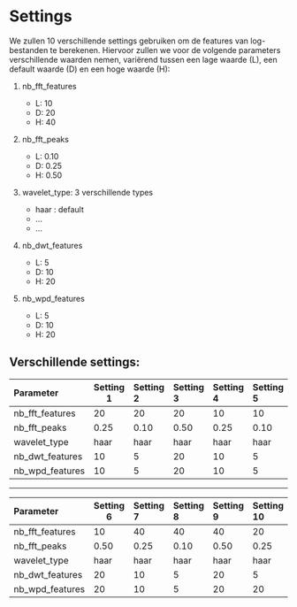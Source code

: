 Settings
=====

We zullen 10 verschillende settings gebruiken om de features van log-bestanden te berekenen.
Hiervoor zullen we voor de volgende parameters verschillende waarden nemen, variërend tussen een lage waarde (L), een default waarde (D) en een hoge waarde (H):

1. nb_fft_features
     * L: 10
     * D: 20
    * H: 40

2. nb_fft_peaks
	* L: 0.10
	* D: 0.25
	* H: 0.50

3. wavelet_type: 3 verschillende types
	* haar : default
    * ...
    * ...

4. nb_dwt_features
	* L: 5
	* D: 10
	* H: 20

5. nb_wpd_features
 	* L: 5
	* D: 10
	* H: 20



Verschillende settings:
-----

 Parameter |Setting 1 | Setting 2 | Setting 3 | Setting 4 | Setting 5
:-----------|------------|:------------|:------------|:------------|:------------
 nb_fft_features|        20 |     20 | 20| 10|10     
 nb_fft_peaks   |     0.25 |    0.10 | 0.50 | 0.25 | 0.10  
 wavelet_type   |        haar |     haar   |haar|haar|haar  
nb_dwt_features |          10 | 5    | 20  | 10 | 5
 nb_wpd_features|       10 |    5    |20 | 10 | 5
 
 ---

 Parameter |Setting 6 | Setting 7 | Setting 8 | Setting 9 | Setting 10
:-----------|------------|:------------|:------------|:------------|:------------
 nb_fft_features|        10 |     40|40|40|20     
 nb_fft_peaks   |      0.50 |    0.25|0.10|0.50|0.25  
 wavelet_type   |        haar |     haar  | haar|haar|haar    
nb_dwt_features |          20 |      10 |    5|20|5
 nb_wpd_features|       20 |    10   | 5|20 | 20
 